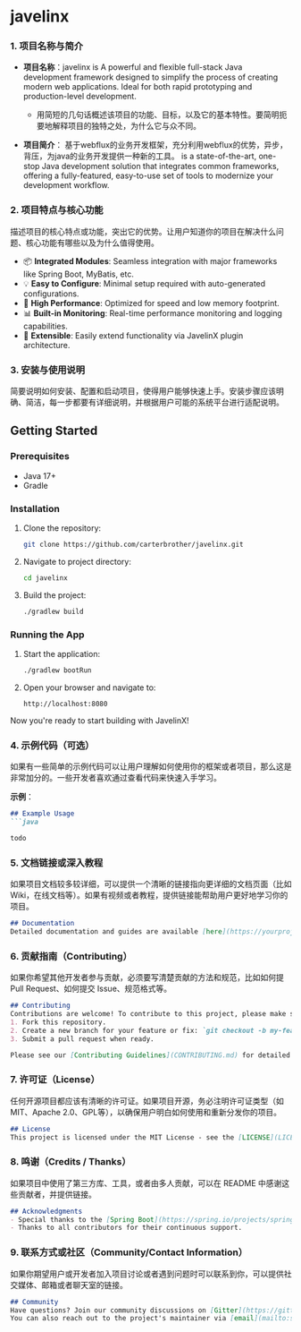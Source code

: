 # javelinx


### 1. **项目名称与简介**
   - **项目名称**：javelinx   is A powerful and flexible full-stack Java development framework designed to simplify the process of creating modern web applications. Ideal for both rapid prototyping and production-level development.


      - 用简短的几句话概述该项目的功能、目标，以及它的基本特性。要简明扼要地解释项目的独特之处，为什么它与众不同。
   - **项目简介**： 基于webflux的业务开发框架，充分利用webflux的优势，异步，背压，为java的业务开发提供一种新的工具。
   is a state-of-the-art, one-stop Java development solution that integrates common frameworks, offering a fully-featured, easy-to-use set of tools to modernize your development workflow.


### 2. **项目特点与核心功能**
   描述项目的核心特点或功能，突出它的优势。让用户知道你的项目在解决什么问题、核心功能有哪些以及为什么值得使用。

   - 📦 **Integrated Modules**: Seamless integration with major frameworks like Spring Boot, MyBatis, etc.
   - 💡 **Easy to Configure**: Minimal setup required with auto-generated configurations.
   - 🚀 **High Performance**: Optimized for speed and low memory footprint.
   - 📊 **Built-in Monitoring**: Real-time performance monitoring and logging capabilities.
   - 🔌 **Extensible**: Easily extend functionality via JavelinX plugin architecture.



### 3. **安装与使用说明**
   简要说明如何安装、配置和启动项目，使得用户能够快速上手。安装步骤应该明确、简洁，每一步都要有详细说明，并根据用户可能的系统平台进行适配说明。


   ## Getting Started
   ### Prerequisites
   - Java 17+
   - Gradle 

   ### Installation
   1. Clone the repository:
      ```bash
      git clone https://github.com/carterbrother/javelinx.git
      ```
   2. Navigate to project directory:
      ```bash
      cd javelinx
      ```
   3. Build the project:
      ```bash
      ./gradlew build
      ```

   ### Running the App
   1. Start the application:
      ```bash
      ./gradlew bootRun
      ```
   2. Open your browser and navigate to:
      ```
      http://localhost:8080
      ```

   Now you're ready to start building with JavelinX!
 

### 4. **示例代码（可选）**
   如果有一些简单的示例代码可以让用户理解如何使用你的框架或者项目，那么这是非常加分的。一些开发者喜欢通过查看代码来快速入手学习。

   **示例**：
   ```markdown
   ## Example Usage
   ```java

todo 
  
   ``` 
   
### 5. **文档链接或深入教程**
   如果项目文档较多较详细，可以提供一个清晰的链接指向更详细的文档页面（比如 Wiki，在线文档等）。如果有视频或者教程，提供链接能帮助用户更好地学习你的项目。

   ```markdown
   ## Documentation
   Detailed documentation and guides are available [here](https://yourproject-docs-url.com).
   ```

### 6. **贡献指南（Contributing）**
   如果你希望其他开发者参与贡献，必须要写清楚贡献的方法和规范，比如如何提Pull Request、如何提交 Issue、规范格式等。

  
   ```markdown
   ## Contributing
   Contributions are welcome! To contribute to this project, please make sure to:
   1. Fork this repository.
   2. Create a new branch for your feature or fix: `git checkout -b my-feature`
   3. Submit a pull request when ready.

   Please see our [Contributing Guidelines](CONTRIBUTING.md) for detailed instructions.
   ```

### 7. **许可证（License）**
   任何开源项目都应该有清晰的许可证。如果项目开源，务必注明许可证类型（如 MIT、Apache 2.0、GPL等），以确保用户明白如何使用和重新分发你的项目。

  
   ```markdown
   ## License
   This project is licensed under the MIT License - see the [LICENSE](LICENSE) file for details.
   ```

### 8. **鸣谢（Credits / Thanks）**
   如果项目中使用了第三方库、工具，或者由多人贡献，可以在 README 中感谢这些贡献者，并提供链接。

   ```markdown
   ## Acknowledgments
   - Special thanks to the [Spring Boot](https://spring.io/projects/spring-boot) team for their amazing framework!
   - Thanks to all contributors for their continuous support.
   ```

### 9. **联系方式或社区（Community/Contact Information）**
   如果你期望用户或开发者加入项目讨论或者遇到问题时可以联系到你，可以提供社交媒体、邮箱或者聊天室的链接。

   ```markdown
   ## Community
   Have questions? Join our community discussions on [Gitter](https://gitter.im/javelinx).
   You can also reach out to the project's maintainer via [email](mailto:support@javelinx.com).
   ```


